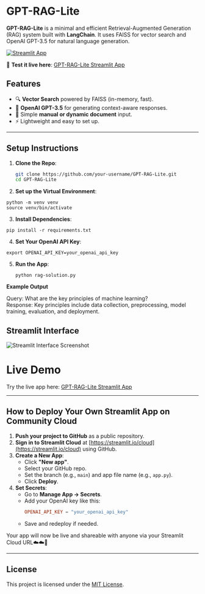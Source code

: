 # GPT-RAG-Lite

**GPT-RAG-Lite** is a minimal and efficient Retrieval-Augmented Generation (RAG) system built with **LangChain**. It uses FAISS for vector search and OpenAI GPT-3.5 for natural language generation.

[![Streamlit App](https://img.shields.io/badge/Streamlit-Live_App-brightgreen?logo=streamlit)](https://mr7yntpqnzgoy2bgegwqop.streamlit.app)

🚀 **Test it live here**: [GPT-RAG-Lite Streamlit App](https://mr7yntpqnzgoy2bgegwqop.streamlit.app)


## Features
- 🔍 **Vector Search** powered by FAISS (in-memory, fast).
- 💬 **OpenAI GPT-3.5** for generating context-aware responses.
- 📝 Simple **manual or dynamic document** input.
- ⚡ Lightweight and easy to set up.

---

## Setup Instructions

1. **Clone the Repo**:
   ```bash
   git clone https://github.com/your-username/GPT-RAG-Lite.git
   cd GPT-RAG-Lite

2. **Set up the Virtual Environment**:

```
python -m venv venv
source venv/bin/activate
```

3. **Install Dependencies**:

```
pip install -r requirements.txt
```

4. **Set Your OpenAI API Key**:

```
export OPENAI_API_KEY=your_openai_api_key
```

5. **Run the App**:

   ```
   python rag-solution.py
   ```

**Example Output**

Query: What are the key principles of machine learning? <br>
Response: Key principles include data collection, preprocessing, model training, evaluation, and deployment.

## Streamlit Interface
![Streamlit Interface Screenshot](https://github.com/ashleysally00/GPT-RAG-Lite/blob/main/streamlit.png)

# Live Demo

Try the live app here: [GPT-RAG-Lite Streamlit App](https://mr7yntpqnzgoy2bgegwqop.streamlit.app)

---

## How to Deploy Your Own Streamlit App on Community Cloud

1. **Push your project to GitHub** as a public repository.
2. **Sign in to Streamlit Cloud** at [https://streamlit.io/cloud](https://streamlit.io/cloud) using GitHub.
3. **Create a New App**:
   - Click **"New app"**.
   - Select your GitHub repo.
   - Set the branch (e.g., `main`) and app file name (e.g., `app.py`).
   - Click **Deploy**.
4. **Set Secrets**:
   - Go to **Manage App → Secrets**.
   - Add your OpenAI key like this:
     ```toml
     OPENAI_API_KEY = "your_openai_api_key"
     ```
   - Save and redeploy if needed.

Your app will now be live and shareable with anyone via your Streamlit Cloud URL☁️☁️💖

---

## License

This project is licensed under the [MIT License](https://opensource.org/licenses/MIT).

